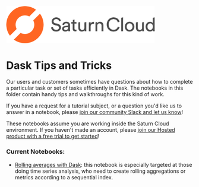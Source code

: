 
<img src="../saturn.png" width="400">


# Dask Tips and Tricks

Our users and customers sometimes have questions about how to complete a particular task or set of tasks efficiently in Dask. The notebooks in this folder contain handy tips and walkthroughs for this kind of work.

If you have a request for a tutorial subject, or a question you'd like us to answer in a notebook, please [join our community Slack and let us know](https://www.saturncloud.io/s/join-slack)!

These notebooks assume you are working inside the Saturn Cloud environment. If you haven't made an account, please [join our Hosted product with a free trial to get started](https://www.saturncloud.io/s/)! 

### Current Notebooks:

* [Rolling averages with Dask](rolling_averages_with_dask.ipynb): this notebook is especially targeted at those doing time series analysis, who need to create rolling aggregations or metrics according to a sequential index.